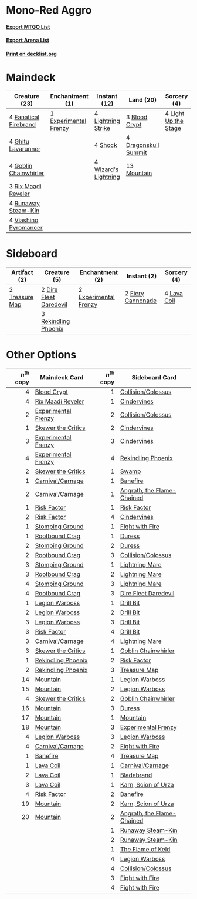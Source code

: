 # Mono-Red Aggro

#### [Export MTGO List](../collection/Mono-Red%20Aggro/Mono-Red%20Aggro.txt)
#### [Export Arena List](../collection/Mono-Red%20Aggro/Mono-Red%20Aggro_arena.txt)
#### [Print on decklist.org](http://decklist.org/?deckmain=3%09Blood%20Crypt%0A4%09Dragonskull%20Summit%0A1%09Experimental%20Frenzy%0A4%09Fanatical%20Firebrand%0A4%09Ghitu%20Lavarunner%0A4%09Goblin%20Chainwhirler%0A4%09Light%20Up%20the%20Stage%0A4%09Lightning%20Strike%0A13%09Mountain%0A3%09Rix%20Maadi%20Reveler%0A4%09Runaway%20Steam-Kin%0A4%09Shock%0A4%09Viashino%20Pyromancer%0A4%09Wizard's%20Lightning&deckside=2%09Dire%20Fleet%20Daredevil%0A2%09Experimental%20Frenzy%0A2%09Fiery%20Cannonade%0A4%09Lava%20Coil%0A3%09Rekindling%20Phoenix%0A2%09Treasure%20Map)
# Maindeck

|                                         Creature (23)                                          |                                        Enchantment (1)                                         |                                         Instant (12)                                          |                                           Land (20)                                           |                                          Sorcery (4)                                          |
|------------------------------------------------------------------------------------------------|------------------------------------------------------------------------------------------------|-----------------------------------------------------------------------------------------------|-----------------------------------------------------------------------------------------------|-----------------------------------------------------------------------------------------------|
|4 [Fanatical Firebrand](http://gatherer.wizards.com/Pages/Card/Details.aspx?multiverseid=439758)|1 [Experimental Frenzy](http://gatherer.wizards.com/Pages/Card/Details.aspx?multiverseid=452849)|4 [Lightning Strike](http://gatherer.wizards.com/Pages/Card/Details.aspx?multiverseid=383299)  |3 [Blood Crypt](http://gatherer.wizards.com/Pages/Card/Details.aspx?multiverseid=97102)        |4 [Light Up the Stage](http://gatherer.wizards.com/Pages/Card/Details.aspx?multiverseid=457251)|
|4 [Ghitu Lavarunner](http://gatherer.wizards.com/Pages/Card/Details.aspx?multiverseid=443015)   |                                                                                                |4 [Shock](http://gatherer.wizards.com/Pages/Card/Details.aspx?multiverseid=129732)             |4 [Dragonskull Summit](http://gatherer.wizards.com/Pages/Card/Details.aspx?multiverseid=420909)|                                                                                               |
|4 [Goblin Chainwhirler](http://gatherer.wizards.com/Pages/Card/Details.aspx?multiverseid=443017)|                                                                                                |4 [Wizard's Lightning](http://gatherer.wizards.com/Pages/Card/Details.aspx?multiverseid=443040)|13 [Mountain](http://gatherer.wizards.com/Pages/Card/Details.aspx?multiverseid=439859)         |                                                                                               |
|3 [Rix Maadi Reveler](http://gatherer.wizards.com/Pages/Card/Details.aspx?multiverseid=457253)  |                                                                                                |                                                                                               |                                                                                               |                                                                                               |
|4 [Runaway Steam-Kin](http://gatherer.wizards.com/Pages/Card/Details.aspx?multiverseid=452865)  |                                                                                                |                                                                                               |                                                                                               |                                                                                               |
|4 [Viashino Pyromancer](http://gatherer.wizards.com/Pages/Card/Details.aspx?multiverseid=447302)|                                                                                                |                                                                                               |                                                                                               |                                                                                               |


# Sideboard

|                                      Artifact (2)                                       |                                          Creature (5)                                           |                                        Enchantment (2)                                         |                                        Instant (2)                                         |                                     Sorcery (4)                                      |
|-----------------------------------------------------------------------------------------|-------------------------------------------------------------------------------------------------|------------------------------------------------------------------------------------------------|--------------------------------------------------------------------------------------------|--------------------------------------------------------------------------------------|
|2 [Treasure Map](http://gatherer.wizards.com/Pages/Card/Details.aspx?multiverseid=435410)|2 [Dire Fleet Daredevil](http://gatherer.wizards.com/Pages/Card/Details.aspx?multiverseid=439756)|2 [Experimental Frenzy](http://gatherer.wizards.com/Pages/Card/Details.aspx?multiverseid=452849)|2 [Fiery Cannonade](http://gatherer.wizards.com/Pages/Card/Details.aspx?multiverseid=435297)|4 [Lava Coil](http://gatherer.wizards.com/Pages/Card/Details.aspx?multiverseid=452858)|
|                                                                                         |3 [Rekindling Phoenix](http://gatherer.wizards.com/Pages/Card/Details.aspx?multiverseid=439768)  |                                                                                                |                                                                                            |                                                                                      |


# Other Options

|*n*<sup>th</sup> copy|                                        Maindeck Card                                         |*n*<sup>th</sup> copy|                                           Sideboard Card                                            |
|--------------------:|----------------------------------------------------------------------------------------------|--------------------:|-----------------------------------------------------------------------------------------------------|
|                    4|[Blood Crypt](http://gatherer.wizards.com/Pages/Card/Details.aspx?multiverseid=97102)         |                    1|[Collision/Colossus](http://gatherer.wizards.com/Pages/Card/Details.aspx?multiverseid=457367)        |
|                    4|[Rix Maadi Reveler](http://gatherer.wizards.com/Pages/Card/Details.aspx?multiverseid=457253)  |                    1|[Cindervines](http://gatherer.wizards.com/Pages/Card/Details.aspx?multiverseid=457305)               |
|                    2|[Experimental Frenzy](http://gatherer.wizards.com/Pages/Card/Details.aspx?multiverseid=452849)|                    2|[Collision/Colossus](http://gatherer.wizards.com/Pages/Card/Details.aspx?multiverseid=457367)        |
|                    1|[Skewer the Critics](http://gatherer.wizards.com/Pages/Card/Details.aspx?multiverseid=457259) |                    2|[Cindervines](http://gatherer.wizards.com/Pages/Card/Details.aspx?multiverseid=457305)               |
|                    3|[Experimental Frenzy](http://gatherer.wizards.com/Pages/Card/Details.aspx?multiverseid=452849)|                    3|[Cindervines](http://gatherer.wizards.com/Pages/Card/Details.aspx?multiverseid=457305)               |
|                    4|[Experimental Frenzy](http://gatherer.wizards.com/Pages/Card/Details.aspx?multiverseid=452849)|                    4|[Rekindling Phoenix](http://gatherer.wizards.com/Pages/Card/Details.aspx?multiverseid=439768)        |
|                    2|[Skewer the Critics](http://gatherer.wizards.com/Pages/Card/Details.aspx?multiverseid=457259) |                    1|[Swamp](http://gatherer.wizards.com/Pages/Card/Details.aspx?multiverseid=439858)                     |
|                    1|[Carnival/Carnage](http://gatherer.wizards.com/Pages/Card/Details.aspx?multiverseid=457366)   |                    1|[Banefire](http://gatherer.wizards.com/Pages/Card/Details.aspx?multiverseid=186613)                  |
|                    2|[Carnival/Carnage](http://gatherer.wizards.com/Pages/Card/Details.aspx?multiverseid=457366)   |                    1|[Angrath, the Flame-Chained](http://gatherer.wizards.com/Pages/Card/Details.aspx?multiverseid=439809)|
|                    1|[Risk Factor](http://gatherer.wizards.com/Pages/Card/Details.aspx?multiverseid=452863)        |                    1|[Risk Factor](http://gatherer.wizards.com/Pages/Card/Details.aspx?multiverseid=452863)               |
|                    2|[Risk Factor](http://gatherer.wizards.com/Pages/Card/Details.aspx?multiverseid=452863)        |                    4|[Cindervines](http://gatherer.wizards.com/Pages/Card/Details.aspx?multiverseid=457305)               |
|                    1|[Stomping Ground](http://gatherer.wizards.com/Pages/Card/Details.aspx?multiverseid=405110)    |                    1|[Fight with Fire](http://gatherer.wizards.com/Pages/Card/Details.aspx?multiverseid=443007)           |
|                    1|[Rootbound Crag](http://gatherer.wizards.com/Pages/Card/Details.aspx?multiverseid=420934)     |                    1|[Duress](http://gatherer.wizards.com/Pages/Card/Details.aspx?multiverseid=14557)                     |
|                    2|[Stomping Ground](http://gatherer.wizards.com/Pages/Card/Details.aspx?multiverseid=405110)    |                    2|[Duress](http://gatherer.wizards.com/Pages/Card/Details.aspx?multiverseid=14557)                     |
|                    2|[Rootbound Crag](http://gatherer.wizards.com/Pages/Card/Details.aspx?multiverseid=420934)     |                    3|[Collision/Colossus](http://gatherer.wizards.com/Pages/Card/Details.aspx?multiverseid=457367)        |
|                    3|[Stomping Ground](http://gatherer.wizards.com/Pages/Card/Details.aspx?multiverseid=405110)    |                    1|[Lightning Mare](http://gatherer.wizards.com/Pages/Card/Details.aspx?multiverseid=447287)            |
|                    3|[Rootbound Crag](http://gatherer.wizards.com/Pages/Card/Details.aspx?multiverseid=420934)     |                    2|[Lightning Mare](http://gatherer.wizards.com/Pages/Card/Details.aspx?multiverseid=447287)            |
|                    4|[Stomping Ground](http://gatherer.wizards.com/Pages/Card/Details.aspx?multiverseid=405110)    |                    3|[Lightning Mare](http://gatherer.wizards.com/Pages/Card/Details.aspx?multiverseid=447287)            |
|                    4|[Rootbound Crag](http://gatherer.wizards.com/Pages/Card/Details.aspx?multiverseid=420934)     |                    3|[Dire Fleet Daredevil](http://gatherer.wizards.com/Pages/Card/Details.aspx?multiverseid=439756)      |
|                    1|[Legion Warboss](http://gatherer.wizards.com/Pages/Card/Details.aspx?multiverseid=452859)     |                    1|[Drill Bit](http://gatherer.wizards.com/Pages/Card/Details.aspx?multiverseid=457217)                 |
|                    2|[Legion Warboss](http://gatherer.wizards.com/Pages/Card/Details.aspx?multiverseid=452859)     |                    2|[Drill Bit](http://gatherer.wizards.com/Pages/Card/Details.aspx?multiverseid=457217)                 |
|                    3|[Legion Warboss](http://gatherer.wizards.com/Pages/Card/Details.aspx?multiverseid=452859)     |                    3|[Drill Bit](http://gatherer.wizards.com/Pages/Card/Details.aspx?multiverseid=457217)                 |
|                    3|[Risk Factor](http://gatherer.wizards.com/Pages/Card/Details.aspx?multiverseid=452863)        |                    4|[Drill Bit](http://gatherer.wizards.com/Pages/Card/Details.aspx?multiverseid=457217)                 |
|                    3|[Carnival/Carnage](http://gatherer.wizards.com/Pages/Card/Details.aspx?multiverseid=457366)   |                    4|[Lightning Mare](http://gatherer.wizards.com/Pages/Card/Details.aspx?multiverseid=447287)            |
|                    3|[Skewer the Critics](http://gatherer.wizards.com/Pages/Card/Details.aspx?multiverseid=457259) |                    1|[Goblin Chainwhirler](http://gatherer.wizards.com/Pages/Card/Details.aspx?multiverseid=443017)       |
|                    1|[Rekindling Phoenix](http://gatherer.wizards.com/Pages/Card/Details.aspx?multiverseid=439768) |                    2|[Risk Factor](http://gatherer.wizards.com/Pages/Card/Details.aspx?multiverseid=452863)               |
|                    2|[Rekindling Phoenix](http://gatherer.wizards.com/Pages/Card/Details.aspx?multiverseid=439768) |                    3|[Treasure Map](http://gatherer.wizards.com/Pages/Card/Details.aspx?multiverseid=435410)              |
|                   14|[Mountain](http://gatherer.wizards.com/Pages/Card/Details.aspx?multiverseid=439859)           |                    1|[Legion Warboss](http://gatherer.wizards.com/Pages/Card/Details.aspx?multiverseid=452859)            |
|                   15|[Mountain](http://gatherer.wizards.com/Pages/Card/Details.aspx?multiverseid=439859)           |                    2|[Legion Warboss](http://gatherer.wizards.com/Pages/Card/Details.aspx?multiverseid=452859)            |
|                    4|[Skewer the Critics](http://gatherer.wizards.com/Pages/Card/Details.aspx?multiverseid=457259) |                    2|[Goblin Chainwhirler](http://gatherer.wizards.com/Pages/Card/Details.aspx?multiverseid=443017)       |
|                   16|[Mountain](http://gatherer.wizards.com/Pages/Card/Details.aspx?multiverseid=439859)           |                    3|[Duress](http://gatherer.wizards.com/Pages/Card/Details.aspx?multiverseid=14557)                     |
|                   17|[Mountain](http://gatherer.wizards.com/Pages/Card/Details.aspx?multiverseid=439859)           |                    1|[Mountain](http://gatherer.wizards.com/Pages/Card/Details.aspx?multiverseid=439859)                  |
|                   18|[Mountain](http://gatherer.wizards.com/Pages/Card/Details.aspx?multiverseid=439859)           |                    3|[Experimental Frenzy](http://gatherer.wizards.com/Pages/Card/Details.aspx?multiverseid=452849)       |
|                    4|[Legion Warboss](http://gatherer.wizards.com/Pages/Card/Details.aspx?multiverseid=452859)     |                    3|[Legion Warboss](http://gatherer.wizards.com/Pages/Card/Details.aspx?multiverseid=452859)            |
|                    4|[Carnival/Carnage](http://gatherer.wizards.com/Pages/Card/Details.aspx?multiverseid=457366)   |                    2|[Fight with Fire](http://gatherer.wizards.com/Pages/Card/Details.aspx?multiverseid=443007)           |
|                    1|[Banefire](http://gatherer.wizards.com/Pages/Card/Details.aspx?multiverseid=186613)           |                    4|[Treasure Map](http://gatherer.wizards.com/Pages/Card/Details.aspx?multiverseid=435410)              |
|                    1|[Lava Coil](http://gatherer.wizards.com/Pages/Card/Details.aspx?multiverseid=452858)          |                    1|[Carnival/Carnage](http://gatherer.wizards.com/Pages/Card/Details.aspx?multiverseid=457366)          |
|                    2|[Lava Coil](http://gatherer.wizards.com/Pages/Card/Details.aspx?multiverseid=452858)          |                    1|[Bladebrand](http://gatherer.wizards.com/Pages/Card/Details.aspx?multiverseid=457208)                |
|                    3|[Lava Coil](http://gatherer.wizards.com/Pages/Card/Details.aspx?multiverseid=452858)          |                    1|[Karn, Scion of Urza](http://gatherer.wizards.com/Pages/Card/Details.aspx?multiverseid=442889)       |
|                    4|[Risk Factor](http://gatherer.wizards.com/Pages/Card/Details.aspx?multiverseid=452863)        |                    2|[Banefire](http://gatherer.wizards.com/Pages/Card/Details.aspx?multiverseid=186613)                  |
|                   19|[Mountain](http://gatherer.wizards.com/Pages/Card/Details.aspx?multiverseid=439859)           |                    2|[Karn, Scion of Urza](http://gatherer.wizards.com/Pages/Card/Details.aspx?multiverseid=442889)       |
|                   20|[Mountain](http://gatherer.wizards.com/Pages/Card/Details.aspx?multiverseid=439859)           |                    2|[Angrath, the Flame-Chained](http://gatherer.wizards.com/Pages/Card/Details.aspx?multiverseid=439809)|
|                     |                                                                                              |                    1|[Runaway Steam-Kin](http://gatherer.wizards.com/Pages/Card/Details.aspx?multiverseid=452865)         |
|                     |                                                                                              |                    2|[Runaway Steam-Kin](http://gatherer.wizards.com/Pages/Card/Details.aspx?multiverseid=452865)         |
|                     |                                                                                              |                    1|[The Flame of Keld](http://gatherer.wizards.com/Pages/Card/Details.aspx?multiverseid=443011)         |
|                     |                                                                                              |                    4|[Legion Warboss](http://gatherer.wizards.com/Pages/Card/Details.aspx?multiverseid=452859)            |
|                     |                                                                                              |                    4|[Collision/Colossus](http://gatherer.wizards.com/Pages/Card/Details.aspx?multiverseid=457367)        |
|                     |                                                                                              |                    3|[Fight with Fire](http://gatherer.wizards.com/Pages/Card/Details.aspx?multiverseid=443007)           |
|                     |                                                                                              |                    4|[Fight with Fire](http://gatherer.wizards.com/Pages/Card/Details.aspx?multiverseid=443007)           |

